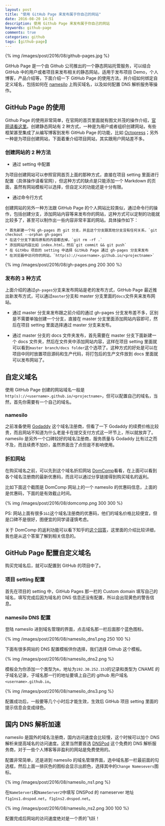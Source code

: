 ```yaml
---
layout: post
title: "使用 GitHub Page 来发布属于你自己的网站"
date: 2016-08-20 14:51
description: 使用 Github Page 来发布属于你自己的网站
keywords: github-page
comments: true
categories: github
tags: [github-page]
---
```


{% img /images/post/2016/08/github-pages.jpg %}

GitHub Page 是一个由 Github 公司推出的一个静态网站托管服务，可以结合 GitHub 中的用户或者项目来发布相关的静态网站，适用于发布项目 Demo，个人博客，产品介绍等，下面介绍一下 GitHub Page 的使用方法，并介绍如何绑定自定义域名，包括如何在 [namesilo](https://www.namesilo.com/) 上购买域名，以及如何配置 DNS 解析服务等操作。

<!--more-->

## GitHub Page 的使用

Github Page 的使用非常简单，在官网的首页里面就有图文并茂的操作介绍，[官网请看这里](https://pages.github.com/)。创建静态网站有 2 种方式，一种是为用户或者组织创建网站，有些框架甚至集成了从编写博客到发布 GitHub Page 的功能，比如 [Octopress](http://octopress.org/)；另外一种是为项目创建网站，下面着重介绍项目网站，其实跟用户网站差不多。

### 创建网站的 2 种方法

* 通过 setting 中配置
  
为项目创建网站可以参照官网首页上面的那种方式，直接在项目 setting 里面进行配置（具体操作请看官网），但这种方式的缺点是只能添加一个 Markdown 的页面，虽然有网站模板可以选择，但自定义的功能还是十分有限。  
  
* 通过命令行方式
  
创建网站的另外一种方法跟 GitHub Page 的个人网站比较类似，通过命令行的操作，包括创建分支，添加网站内容等来发布你的网站，这种方式可以定制的功能就比较多了，甚至可以制作出一些内容非常丰富的网站。具体操作如下：

    * 首先新建一个叫 gh-pages 的 git 分支，并且这个分支跟其他分支没有任何关系，`git checkout --orphan gh-pages`
    * 在这个分支下面将原有的内容都去掉，`git rm -rf .`
    * 添加网站内容比如 index.html，然后`git commit && git push`
    * 在 GitHbu 项目的 setting 中选择 GitHub Page 通过 gh-pages 分支来发布
    * 在浏览器中访问你的网站，`http(s)://<username>.github.io/<projectname>`

{% img /images/post/2016/08/gh-pages.png 200 300 %}

### 发布的 3 种方式

上面介绍的通过`gh-pages`分支来发布网站是老的发布方式，GitHub Page 最近推出新发布方式，可以通过`master`分支和 master 分支里面的`docs`文件夹来发布网站。

* 通过 master 分支来发布跟之前介绍的通过 gh-pages 分支发布差不多，区别是不需要单独创建一个分支，直接在 master 分支里面添加网站内容即可，然后在项目 setting 里面选择通过 master 分支来发布。

* 通过 master 分支的 docs 文件夹发布，首先需要在 master 分支下面新建一个 docs 文件夹，然后在文件夹中添加网站内容，这样在项目 setting 里面就可以看到`master branch/docs folder`这个选项了。这种方式的好处是可以在项目中同时放置项目源码和生产代码，将打包后的生产文件放到 docs 里面就可以发布网站了。

## 自定义域名

使用 GitHub Page 创建的网站域名一般是`http(s)://<username>.github.io/<projectname>`，但可以配置自己的域名，当然，首先你需要有一个自己的域名。

### namesilo

之前准备使用 [Godaddy](https://www.godaddy.com/) 这个域名注册商，但看了一下 Godaddy 的续费价格比较贵，而且网站不知道为什么老是卡在提交支付方式这一环节上，所以就放弃了。namesilo 是另外一个口碑较好的域名注册商，服务质量与 Godaddy 比有过之而不及，而且续费不加价，虽然界面丑了点但是不影响使用。

### 折扣网站

在购买域名之前，可以先到这个域名折扣网站 [DomComp](https://www.domcomp.com/)看看，在上面可以看到各个域名注册商的最新优惠码，而且可以通过分享链接得到购买域名的返利。

比如下面这个截图是 DomComp 网站上的一个 namesilo 的优惠码信息，上面的是优惠码，下面的是有效截止时间。

{% img /images/post/2016/08/domcomp.png 300 300 %}

PS: 网站上面有很多`1&1`这个域名注册商的优惠码，他们的域名价格比较便宜，但是口碑不是很好，图便宜的同学请谨慎考虑。

关于 DomComp 的返利功能可以看下知乎的[这个回答](://www.zhihu.com/question/19551906/answer/31986656)，这里面的介绍比较详细，我也是从这个答案了解到相关信息的。

## GitHub Page 配置自定义域名

购买完域名后，就可以配置到 GitHub 的项目中了。

### 项目 setting 配置

首先在项目的 setting 中，GitHub Pages 那一栏的 Custom domain 填写自己的域名，填写完成后因为域名的 DNS 信息还没有配置，所以会出现黄色的警告信息。

### namesilo DNS 配置

登陆 namesilo 进到域名管理的界面，点击域名那一栏后面那个蓝色图标。

{% img /images/post/2016/08/namesilo_dns1.png 250 100 %}

下面有很多网站的 DNS 配置模板供你选择，我们选择 Github 这个模板。

{% img /images/post/2016/08/namesilo_dns2.png %}

模板会为你添加一个类型为`A`，地址为`192.30.252.153`的记录和类型为 CNAME 的子域名记录，子域名那一行的地址要填上自己的 github 用户域名`<username>.github.io`。

{% img /images/post/2016/08/namesilo_dns3.png %}

配置成功后，一般要等几个小时后才能生效，生效后 GitHub 项目 setting 里面的提示信息会变成绿色。

## 国内 DNS 解析加速

namesilo 是国外的域名注册商，国内访问速度会比较慢，这个时候可以加个 DNS 解析来提高域名的访问速度。这里当然要首选 [DNSPod](https://www.dnspod.cn) 这个免费的 DNS 解析服务商，对于一些个人博客等非盈利的网站是免费使用的。

配置非常简单，还是进到 namesilo 的域名管理界面，选中域名那一栏最前面的勾选框，然后上面一排灰色的图标会显示出颜色，选择其中的`Change Namesevers`图标。

{% img /images/post/2016/08/namesilo_ns1.png %}

在`NameServer1`和`NameServer2`中填写 DNSPod 的 nameserver 地址`f1g1ns1.dnspod.net`，`f1g1ns2.dnspod.net`。

{% img /images/post/2016/08/namesilo_ns2.png 300 100 %}

配置完成后网站的访问速度绝对是一个质的飞跃！

